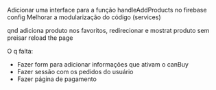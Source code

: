 Adicionar uma interface para a função handleAddProducts no firebase config
Melhorar a modularização do código (services)

qnd adiciona produto nos favoritos, redirecionar e mostrat produto sem preisar reload the page

O q falta: 
- Fazer form para adicionar informações que ativam o canBuy
- Fazer sessão com os pedidos do usuário
- Fazer página de pagamento